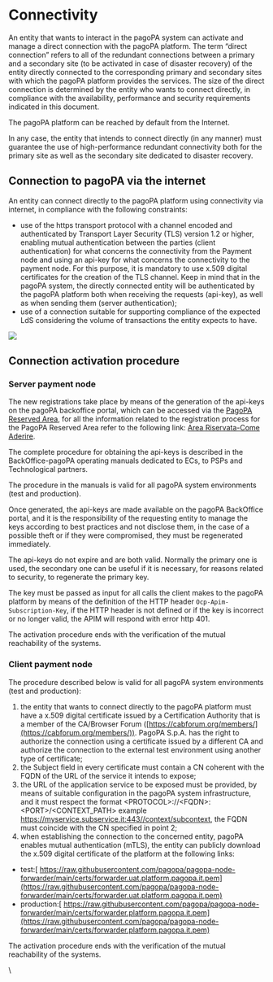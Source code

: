 # Connectivity

An entity that wants to interact in the pagoPA system can activate and manage a direct connection with the pagoPA platform. The term “direct connection” refers to all of the redundant connections between a primary and a secondary site (to be activated in case of disaster recovery) of the entity directly connected to the corresponding primary and secondary sites with which the pagoPA platform provides the services. The size of the direct connection is determined by the entity who wants to connect directly, in compliance with the availability, performance and security requirements indicated in this document.

The pagoPA platform can be reached by default from the Internet.

In any case, the entity that intends to connect directly (in any manner) must guarantee the use of high-performance redundant connectivity both for the primary site as well as the secondary site dedicated to disaster recovery.

## Connection to pagoPA via the internet 

An entity can connect directly to the pagoPA platform using connectivity via internet, in compliance with the following constraints:

* use of the https transport protocol with a channel encoded and authenticated by Transport Layer Security (TLS) version 1.2 or higher, enabling mutual authentication between the parties (client authentication) for what concerns the connectivity from the Payment node and using an api-key for what concerns the connectivity to the payment node. For this purpose, it is mandatory to use x.509 digital certificates for the creation of the TLS channel. Keep in mind that in the pagoPA system, the directly connected entity will be authenticated by the pagoPA platform both when receiving the requests (api-key), as well as when sending them (server authentication);
* use of a connection suitable for supporting compliance of the expected LdS considering the volume of transactions the entity expects to have.

![](../.gitbook/assets/connettività.png)

## Connection activation procedure

### Server payment node

The new registrations take place by means of the generation of the api-keys on the pagoPA backoffice portal, which can be accessed via the [PagoPA Reserved Area](https://selfcare.pagopa.it/), for all the information related to the registration process for the PagoPA Reserved Area refer to the following link: [Area Riservata-Come Aderire](https://docs.pagopa.it/area-riservata/area-riservata/come-aderire). 

The complete procedure for obtaining the api-keys is described in the BackOffice-pagoPA operating manuals dedicated to ECs, to PSPs and Technological partners.

The procedure in the manuals is valid for all pagoPA system environments (test and production).

Once generated, the api-keys are made available on the pagoPA BackOffice portal, and it is the responsibility of the requesting entity to manage the keys according to best practices and not disclose them, in the case of a possible theft or if they were compromised, they must be regenerated immediately.

The api-keys do not expire and are both valid. Normally the primary one is used, the secondary one can be useful if it is necessary, for reasons related to security, to regenerate the primary key.

The key must be passed as input for all calls the client makes to the pagoPA platform by means of the definition of the HTTP header `Ocp-Apim-Subscription-Key`, if the HTTP header is not defined or if the key is incorrect or no longer valid, the APIM will respond with error http 401.

The activation procedure ends with the verification of the mutual reachability of the systems.

### Client payment node

The procedure described below is valid for all pagoPA system environments (test and production):

1. the entity that wants to connect directly to the pagoPA platform must have a x.509 digital certificate issued by a Certification Authority that is a member of the CA/Browser Forum ([https://cabforum.org/members/](https://cabforum.org/members/)). PagoPA S.p.A. has the right to authorize the connection using a certificate issued by a different CA and authorize the connection to the external test environment using another type of certificate;
2. the Subject field in every certificate must contain a CN coherent with the FQDN of the URL of the service it intends to expose;
3. the URL of the application service to be exposed must be provided, by means of suitable configuration in the pagoPA system infrastructure, and it must respect the format \<PROTOCOL>://\<FQDN>:\<PORT>/\<CONTEXT_PATH> example https://myservice.subservice.it:443//context/subcontext, the FQDN must coincide with the CN specified in point 2;
4. when establishing the connection to the concerned entity, pagoPA enables mutual authentication (mTLS), the entity can publicly download the x.509 digital certificate of the platform at the following links:

* test:[ https://raw.githubusercontent.com/pagopa/pagopa-node-forwarder/main/certs/forwarder.uat.platform.pagopa.it.pem](https://raw.githubusercontent.com/pagopa/pagopa-node-forwarder/main/certs/forwarder.uat.platform.pagopa.it.pem)​
* production:[ https://raw.githubusercontent.com/pagopa/pagopa-node-forwarder/main/certs/forwarder.platform.pagopa.it.pem](https://raw.githubusercontent.com/pagopa/pagopa-node-forwarder/main/certs/forwarder.platform.pagopa.it.pem)​

The activation procedure ends with the verification of the mutual reachability of the systems.

\\
